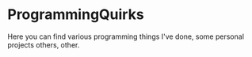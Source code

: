 # ProgrammingQuirks

Here you can find various programming things I've done, some personal projects others, other.
